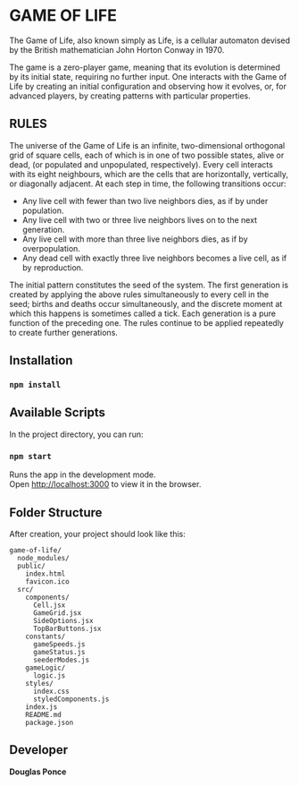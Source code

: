 # GAME OF LIFE
The Game of Life, also known simply as Life, is a cellular automaton devised by the British mathematician John Horton Conway in 1970.

The game is a zero-player game, meaning that its evolution is determined by its initial state, requiring no further input. One interacts with the Game of Life by creating an initial configuration and observing how it evolves, or, for advanced players, by creating patterns with particular properties.


## RULES

The universe of the Game of Life is an infinite, two-dimensional orthogonal grid of square cells, each of which is in one of two possible states, alive or dead, (or populated and unpopulated, respectively). Every cell interacts with its eight neighbours, which are the cells that are horizontally, vertically, or diagonally adjacent. At each step in time, the following transitions occur:

* Any live cell with fewer than two live neighbors dies, as if by under population.
* Any live cell with two or three live neighbors lives on to the next generation.
* Any live cell with more than three live neighbors dies, as if by overpopulation.
* Any dead cell with exactly three live neighbors becomes a live cell, as if by reproduction.

The initial pattern constitutes the seed of the system. The first generation is created by applying the above rules simultaneously to every cell in the seed; births and deaths occur simultaneously, and the discrete moment at which this happens is sometimes called a tick. Each generation is a pure function of the preceding one. The rules continue to be applied repeatedly to create further generations.

## Installation
### `npm install`

## Available Scripts
In the project directory, you can run:

### `npm start`
Runs the app in the development mode.<br>
Open [http://localhost:3000](http://localhost:3000) to view it in the browser.

## Folder Structure

After creation, your project should look like this:

```
game-of-life/
  node_modules/
  public/
    index.html
    favicon.ico
  src/
    components/
      Cell.jsx
      GameGrid.jsx
      SideOptions.jsx
      TopBarButtons.jsx
    constants/
      gameSpeeds.js
      gameStatus.js
      seederModes.js
    gameLogic/
      logic.js
    styles/
      index.css
      styledComponents.js
    index.js
    README.md
    package.json
```

## Developer
**Douglas Ponce**
